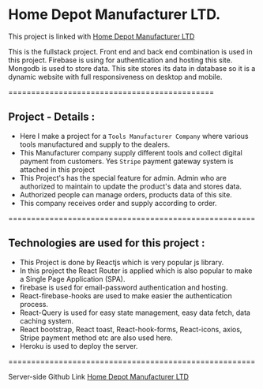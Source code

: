 # Home Depot Manufacturer LTD.

This project is linked with [Home Depot Manufacturer LTD](https://manufacturer-website-71cb2.web.app/)


This is the fullstack project. Front end and back end combination is used in this project. Firebase is using for authentication and hosting this site.
Mongodb is used to store data. This site stores its data in database 
so it is a dynamic website with full responsiveness on desktop and 
mobile.



=============================================

## Project - Details :
 
* Here I make a project for a `Tools Manufacturer Company` where various tools manufactured and supply to the dealers.
* This Manufacturer company supply different tools and collect digital payment from customers. Yes `Stripe` payment gateway system is attached in this project
* This Project's has the special feature for admin. Admin who are authorized to maintain to update the product's data and stores data.
* Authorized people can manage orders, products data of this site.
* This company receives order and supply according to order.



======================================================


## Technologies are used for this project :

* This Project is done by Reactjs which is very popular js library.
* In this project the React Router is applied which is also popular to make a Single Page Application (SPA).
* firebase is used for email-password authentication and hosting.
* React-firebase-hooks are used to make easier the authentication process.
* React-Query is used for easy state management, easy data fetch, data caching system.
* React bootstrap, React toast, React-hook-forms, React-icons, axios, Stripe payment method etc are also used here.
* Heroku is used to deploy the server.



======================================================

Server-side Github Link [Home Depot Manufacturer LTD](https://github.com/Emrul-Hasan/Home-Depot-Manufacturer-Server-Site)
